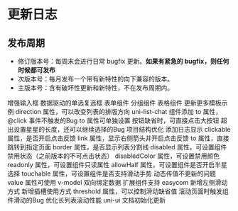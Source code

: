 
# 更新日志 

## 发布周期
- 修订版本号：每周末会进行日常 bugfix 更新。**如果有紧急的 bugfix，则任何时候都可发布**
- 次版本号：每月发布一个带有新特性的向下兼容的版本。
- 主版本号：含有破坏性更新和新特性，不在发布周期内。

<log title="1.2.9" date="2020-12-04">
	<log-item-text tag-type="feat" only>
		<highlight text="uni-easyinput" /> 增强输入框
	</log-item-text>
	<log-item-text tag-type="feat" only>
		<highlight text="uni-data-checkbox" /> 数据驱动的单选复选框
	</log-item-text>
</log>

<log title="1.2.8" date="2020-10-23">
	<log-item-text tag-type="feat" only>
		<highlight text="uni-forms" /> 表单组件
	</log-item-text>
	<!-- <log-item-text tag-type="feat" only>
		<highlight text="uni-field" /> 输入框组件
	</log-item-text> -->
	<log-item-text tag-type="feat" only>
		<highlight text="uni-group" /> 分组组件
	</log-item-text>
	<log-item-text tag-type="feat" only>
		<highlight text="uni-table" /> 表格组件
	</log-item-text>
</log>

<log title="1.2.5" date="2020-08-14">
	<log-item title="uni-list 组件更新">
		<log-item-text tag-type="feat">
			更新更多模板示例
		</log-item-text>
		<log-item-text tag-type="feat">
			direction 属性，可以改变列表的排版方向
		</log-item-text>
		<log-item-text tag-type="fix">
			uni-list-chat 组件添加 to 属性，@click 事件不触发的Bug
		</log-item-text>
		<log-item-text tag-type="perf">
			to 属性可单独设置
		</log-item-text>
	</log-item>
	<log-item title="uni-fab 组件更新">
		<log-item-text tag-type="perf">
			按钮缺省时，可直接点击大按钮
		</log-item-text>
	</log-item>
	<log-item title="uni-rate 组件更新">
		<log-item-text tag-type="fix">
			超出设置星星的长度，还可以继续选择的Bug
		</log-item-text>
	</log-item>
</log>


<log title="1.2.4" date="2020-08-13">
	<log-item-text tag-type="perf" only>
		<highlight text="uni-ui" /> 项目结构优化
	</log-item-text>
	<log-item-text tag-type="docs" only>
		 添加日志显示
	</log-item-text>
	<log-item title="uni-list 组件更新">
		<log-item-text tag-type="feat">
			clickable 属性，是否开启点击反馈
		</log-item-text>
		<log-item-text tag-type="feat">
			link 属性，显示右侧箭头并开启点击反馈
		</log-item-text>
		<log-item-text tag-type="feat">
			to 属性，直接跳转到指定页面
		</log-item-text>
		<log-item-text tag-type="feat">
			  border 属性，是否显示列表分割线
		</log-item-text>
	</log-item>
	<log-item title="uni-rate 组件更新">
		<log-item-text tag-type="feat">
			  disabled 属性，可设置组件禁用状态（之前版本的不可点击状态）
		</log-item-text>
		<log-item-text tag-type="feat">
			  disabledColor 属性，可设置禁用颜色
		</log-item-text>
		<log-item-text tag-type="feat">
			  readonly 属性，可设置组件只读属性
		</log-item-text>
		<log-item-text tag-type="feat">
			  allowHalf 属性，可设置组件是否开启半星选择
		</log-item-text>
		<log-item-text tag-type="feat">
			  touchable 属性，可设置组件是否支持滑动手势
		</log-item-text>
		<log-item-text tag-type="fix">
			  动态传值不更新的问题
		</log-item-text>
		<log-item-text tag-type="perf">
			  value 属性可使用 v-model 双向绑定数据
		</log-item-text>
	</log-item>
	<log-item title="uni-popup 组件更新">
		<log-item-text tag-type="perf">
			  扩展组件支持 easycom
		</log-item-text>
	</log-item>
	<log-item title="uni-swipe-action 组件更新">
		<log-item-text tag-type="feat">
			  新增左侧滑动方式
		</log-item-text>
		<log-item-text tag-type="feat">
			  新增插槽使用方式
		</log-item-text>
		<log-item-text tag-type="feat">
			  threshold 属性，可以控制滑动缺省值
		</log-item-text>
		<log-item-text tag-type="fix">
			 滚动页面时触发组件滑动的Bug
		</log-item-text>
		<log-item-text tag-type="perf">
			  优化长列表滚动性能
		</log-item-text>
	</log-item>
</log>

<log title="0.0.1" date="2020-08-12">
	<log-item-text tag-type="docs" only>
		  uni-ui 文档初始化更新
	</log-item-text>
</log>

